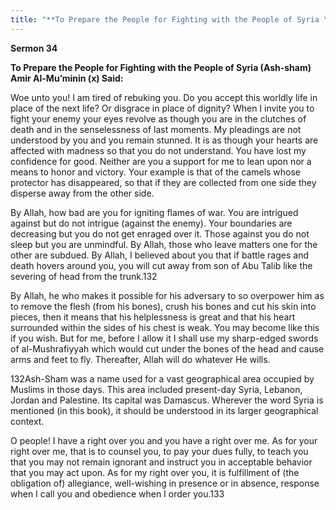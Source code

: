 ```yaml
---
title: "**To Prepare the People for Fighting with the People of Syria \(Ash\-sham\) Amir Al\-Mu’minin \(x\) Said:**" 
---
```

**Sermon 34**

**To Prepare the People for Fighting with the People of Syria \(Ash\-sham\) Amir Al\-Mu’minin \(x\) Said:**

Woe unto you\! I am tired of rebuking you\. Do you accept this worldly life in place of the next life? Or disgrace in place of dignity? When I invite you to fight your enemy your eyes revolve as though you are in the clutches of death and in the senselessness of last moments\. My pleadings are not understood by you and you remain stunned\. It is as though your hearts are affected with madness so that you do not understand\. You have lost my confidence for good\. Neither are you a support for me to lean upon nor a means to honor and victory\. Your example is that of the camels whose protector has disappeared, so that if they are collected from one side they disperse away from the other side\.

By Allah, how bad are you for igniting flames of war\. You are intrigued against but do not intrigue \(against the enemy\)\. Your boundaries are decreasing but you do not get enraged over it\. Those against you do not sleep but you are unmindful\. By Allah, those who leave matters one for the other are subdued\. By Allah, I believed about you that if battle rages and death hovers around you, you will cut away from son of Abu Talib like the severing of head from the trunk\.132

By Allah, he who makes it possible for his adversary to so overpower him as to remove the flesh \(from his bones\), crush his bones and cut his skin into pieces, then it means that his helplessness is great and that his heart surrounded within the sides of his chest is weak\. You may become like this if you wish\. But for me, before I allow it I shall use my sharp\-edged swords of al\-Mushrafiyyah which would cut under the bones of the head and cause arms and feet to fly\. Thereafter, Allah will do whatever He wills\.

132Ash\-Sham was a name used for a vast geographical area occupied by Muslims in those days\. This area included present\-day Syria, Lebanon, Jordan and Palestine\. Its capital was Damascus\. Wherever the word Syria is mentioned \(in this book\), it should be understood in its larger geographical context\.

<a id="page413"></a>O people\! I have a right over you and you have a right over me\. As for your right over me, that is to counsel you, to pay your dues fully, to teach you that you may not remain ignorant and instruct you in acceptable behavior that you may act upon\. As for my right over you, it is fulfillment of \(the obligation of\) allegiance, well\-wishing in presence or in absence, response when I call you and obedience when I order you\.133

